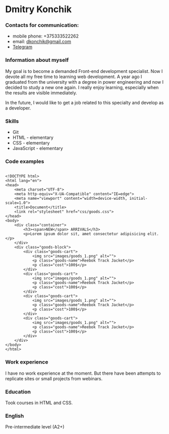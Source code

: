 # **Dmitry Konchik**

### **Contacts for communication:**

* mobile phone: +375333522262 
* email: [dkonchik@gmail.com](mailto:dkonchik@gmail.com)
* [Telegram](https://t.me/d_kon_an)

### **Information about myself**

My goal is to become a demanded Front-end development specialist. Now I devote all my free time to learning web development. A year ago I graduated from the university with a degree in power engineering and now I decided to study a new one again. I really enjoy learning, especially when the results are visible immediately.


In the future, I would like to get a job related to this specialty and develop as a developer.

### **Skills**

* Git
* HTML - elementary
* CSS - elementary
* JavaScript - elementary


### **Code examples**

```

<!DOCTYPE html>
<html lang="en">
<head>
    <meta charset="UTF-8">
    <meta http-equiv="X-UA-Compatible" content="IE=edge">
    <meta name="viewport" content="width=device-width, initial-scale=1.0">
    <title>Document</title>
    <link rel="stylesheet" href="css/goods.css">
</head>
<body>
    <div class="container">
        <h3><span>NEW</span> ARRIVALS</h3>
        <p>Lorem ipsum dolor sit, amet consectetur adipisicing elit.</p>
    </div>
    <div class="goods-block">
        <div class="goods-cart">
            <img src="images/goods_1.png" alt="">
            <p class="goods-name">Reebok Track Jacket</p>
            <p class="cost">100$</p>
        </div>
        <div class="goods-cart">
            <img src="images/goods_1.png" alt="">
            <p class="goods-name">Reebok Track Jacket</p>
            <p class="cost">100$</p>
        </div>
        <div class="goods-cart">
            <img src="images/goods_1.png" alt="">
            <p class="goods-name">Reebok Track Jacket</p>
            <p class="cost">100$</p>
        </div>
        <div class="goods-cart">
            <img src="images/goods_1.png" alt="">
            <p class="goods-name">Reebok Track Jacket</p>
            <p class="cost">100$</p>
        </div>
    </div>
</body>
</html>
```

### **Work experience**

I have no work experience at the moment. But there have been attempts to replicate sites or small projects from webinars.

### **Education**

Took courses in HTML and CSS.

### **English**

Pre-intermediate level (A2+)
